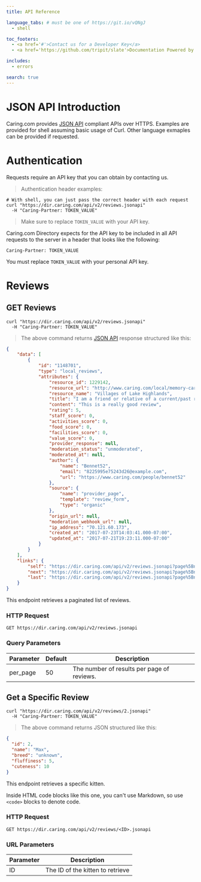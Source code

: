 ```yaml
---
title: API Reference

language_tabs: # must be one of https://git.io/vQNgJ
  - shell

toc_footers:
  - <a href='#'>Contact us for a Developer Key</a>
  - <a href='https://github.com/tripit/slate'>Documentation Powered by Slate</a>

includes:
  - errors

search: true
---
```


# JSON API Introduction

Caring.com provides [JSON API](http://jsonapi.org/) compliant APIs over HTTPS. Examples are provided for shell assuming basic usage of Curl. Other language exmaples can be provided if requested.

# Authentication

Requests require an API key that you can obtain by contacting us.

> Authentication header examples:

```shell
# With shell, you can just pass the correct header with each request
curl "https://dir.caring.com/api/v2/reviews.jsonapi"
  -H "Caring-Partner: TOKEN_VALUE"
```

> Make sure to replace `TOKEN_VALUE` with your API key.

Caring.com Directory expects for the API key to be included in all API requests to the server in a header that looks like the following:

`Caring-Partner: TOKEN_VALUE`

<aside class="notice">
You must replace <code>TOKEN_VALUE</code> with your personal API key.
</aside>

# Reviews

## GET Reviews

```shell
curl "https://dir.caring.com/api/v2/reviews.jsonapi"
  -H "Caring-Partner: TOKEN_VALUE"
```

> The above command returns [JSON API](http://jsonapi.org/) response structured like this:

```json
{
    "data": [
        {
            "id": "1148701",
            "type": "local_reviews",
            "attributes": {
                "resource_id": 1229142,
                "resource_url": "http://www.caring.com/local/memory-care-facilities-in-dallas-texas/villages-of-lake-highlands",
                "resource_name": "Villages of Lake Highlands",
                "title": "I am a friend or relative of a current/past resident",
                "content": "This is a really good review",
                "rating": 5,
                "staff_score": 0,
                "activities_score": 0,
                "food_score": 0,
                "facilities_score": 0,
                "value_score": 0,
                "provider_response": null,
                "moderation_status": "unmoderated",
                "moderated_at": null,
                "author": {
                    "name": "Bennet52",
                    "email": "8225995e75243d26@example.com",
                    "url": "https://www.caring.com/people/bennet52"
                },
                "source": {
                    "name": "provider_page",
                    "template": "review_form",
                    "type": "organic"
                },
                "origin_url": null,
                "moderation_webhook_url": null,
                "ip_address": "70.121.60.173",
                "created_at": "2017-07-23T14:03:41.000-07:00",
                "updated_at": "2017-07-21T19:23:11.000-07:00"
            }
        }
    ],
    "links": {
        "self": "https://dir.caring.com/api/v2/reviews.jsonapi?page%5Bnumber%5D=1&page%5Bsize%5D=1&per_page=1",
        "next": "https://dir.caring.com/api/v2/reviews.jsonapi?page%5Bnumber%5D=2&page%5Bsize%5D=1&per_page=1",
        "last": "https://dir.caring.com/api/v2/reviews.jsonapi?page%5Bnumber%5D=1799&page%5Bsize%5D=1&per_page=1"
    }
}
```

This endpoint retrieves a paginated list of reviews.

### HTTP Request

`GET https://dir.caring.com/api/v2/reviews.jsonapi`

### Query Parameters

Parameter | Default | Description
--------- | ------- | -----------
per_page | 50 | The number of results per page of reviews.

## Get a Specific Review

```shell
curl "https://dir.caring.com/api/v2/reviews/2.jsonapi"
  -H "Caring-Partner: TOKEN_VALUE"
```

> The above command returns JSON structured like this:

```json
{
  "id": 2,
  "name": "Max",
  "breed": "unknown",
  "fluffiness": 5,
  "cuteness": 10
}
```

This endpoint retrieves a specific kitten.

<aside class="warning">Inside HTML code blocks like this one, you can't use Markdown, so use <code>&lt;code&gt;</code> blocks to denote code.</aside>

### HTTP Request

`GET https://dir.caring.com/api/v2/reviews/<ID>.jsonapi`

### URL Parameters

Parameter | Description
--------- | -----------
ID | The ID of the kitten to retrieve
